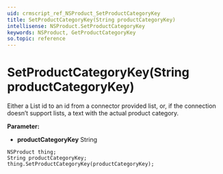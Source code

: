 ```yaml
---
uid: crmscript_ref_NSProduct_SetProductCategoryKey
title: SetProductCategoryKey(String productCategoryKey)
intellisense: NSProduct.SetProductCategoryKey
keywords: NSProduct, GetProductCategoryKey
so.topic: reference
---
```


# SetProductCategoryKey(String productCategoryKey)

Either a List id to an id from a connector provided list, or, if the connection doesn’t support lists, a text with the actual product category.

**Parameter:** 
 - **productCategoryKey** String

```crmscript
NSProduct thing;
String productCategoryKey;
thing.SetProductCategoryKey(productCategoryKey);
```


